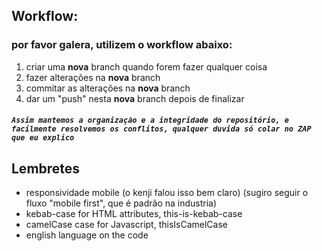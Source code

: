 ## Workflow:
### por favor galera, utilizem o workflow abaixo:
1. criar uma **nova** branch quando forem fazer qualquer coisa
2. fazer alterações na **nova** branch
3. commitar as alterações na **nova** branch
4. dar um "push" nesta **nova** branch depois de finalizar
##### `Assim mantemos a organização e a integridade do repositório, e facilmente resolvemos os conflitos, qualquer duvida só colar no ZAP que eu explico`
## Lembretes
* responsividade mobile (o kenji falou isso bem claro) (sugiro seguir o fluxo "mobile first", que é padrão na industria)
* kebab-case for HTML attributes, this-is-kebab-case
* camelCase case for Javascript, thisIsCamelCase
* english language on the code
